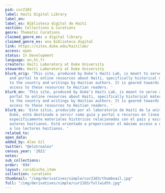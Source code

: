 ```yaml
---
pid: cur2103
label: Haiti Digital Library
label_en:
label_es: Biblioteca digital de Haití
section: Collections & Curations
genre: Thematic Curations
claimed_genre_en: a digital library
claimed_genre_es: una biblioteca digital
link: https://sites.duke.edu/haitilab/
access: open
status: In Development
language: en,ht,fr
creators: Haiti Laboratory at Duke University
stewards: Haiti Laboratory at Duke University
blurb_orig: 'This site, produced by Duke’s Haiti Lab, is meant to serve as a guide
  and portal to online resources about Haiti, specifically historical materials relating
  to the country and writings by Haitian authors. It is geared towards providing maximum
  access to these resources to Haitian readers. '
blurb_en: 'This site, produced by Duke’s Haiti Lab, is meant to serve as a guide and
  portal to online resources about Haiti, specifically historical materials relating
  to the country and writings by Haitian authors. It is geared towards providing maximum
  access to these resources to Haitian readers. '
blurb_es: 'Este sitio, producido por el laboratorio de Haití de la universidad de
  Duke, está destinado a servir como guía y portal a recursos en línea sobre Haití,
  específicamente materiales históricos relacionados con el país y escritos por los
  autores haitianos. Está orientado a proporcionar el máximo acceso a estos recursos
  a los lectores haitianos. '
related_to:
open_data:
added_by: Alex Gil
twitter: "@elotroalex"
census_year: '2021'
notes:
sub_collections:
order: '094'
layout: caridischo_item
collection: curations
thumbnail: "/img/derivatives/simple/cur2103/thumbnail.jpg"
full: "/img/derivatives/simple/cur2103/fullwidth.jpg"
---
```

